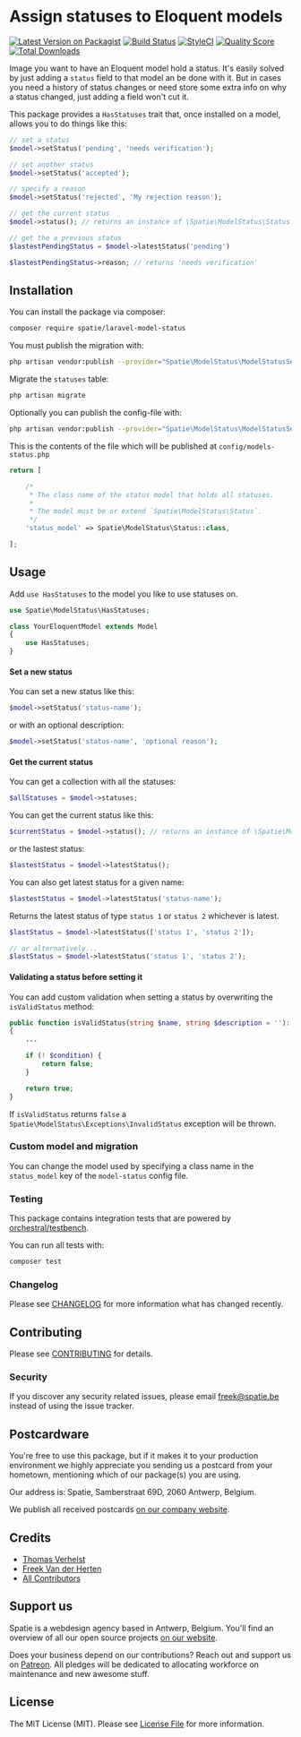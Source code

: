 # Assign statuses to Eloquent models

[![Latest Version on Packagist](https://img.shields.io/packagist/v/spatie/laravel-model-status.svg?style=flat-square)](https://packagist.org/packages/spatie/laravel-model-status)
[![Build Status](https://img.shields.io/travis/spatie/laravel-model-status/master.svg?style=flat-square)](https://travis-ci.org/spatie/laravel-model-status)
[![StyleCI](https://styleci.io/repos/119671555/shield?branch=master)](https://styleci.io/repos/119671555)
[![Quality Score](https://img.shields.io/scrutinizer/g/spatie/laravel-model-status.svg?style=flat-square)](https://scrutinizer-ci.com/g/spatie/laravel-model-status)
[![Total Downloads](https://img.shields.io/packagist/dt/spatie/laravel-model-status.svg?style=flat-square)](https://packagist.org/packages/spatie/laravel-model-status)

Image you want to have an Eloquent model hold a status. It's easily solved by just adding a `status` field to that model an be done with it. But in cases you need a history of status changes or need store some extra info on why a status changed, just adding a field won't cut it. 

This package provides a `HasStatuses` trait that, once installed on a model, allows you to do things like this:


```php
// set a status
$model->setStatus('pending', 'needs verification');

// set another status
$model->setStatus('accepted');

// specify a reason
$model->setStatus('rejected', 'My rejection reason');

// get the current status
$model->status(); // returns an instance of \Spatie\ModelStatus\Status

// get the a previous status
$lastestPendingStatus = $model->latestStatus('pending') 

$lastestPendingStatus->reason; // returns 'needs verification'
```

## Installation

You can install the package via composer:

```bash
composer require spatie/laravel-model-status
```

You must publish the migration with:
```bash
php artisan vendor:publish --provider="Spatie\ModelStatus\ModelStatusServiceProvider" --tag="migrations"
```

Migrate the `statuses` table:

```php
php artisan migrate
```

Optionally you can publish the config-file with:
```bash
php artisan vendor:publish --provider="Spatie\ModelStatus\ModelStatusServiceProvider" --tag="config"
```

This is the contents of the file which will be published at `config/models-status.php`

```php
return [

    /*
     * The class name of the status model that holds all statuses.
     * 
     * The model must be or extend `Spatie\ModelStatus\Status`.
     */
    'status_model' => Spatie\ModelStatus\Status::class,

];
```

## Usage

Add `use HasStatuses` to the model you like to use statuses on.

```php
use Spatie\ModelStatus\HasStatuses;

class YourEloquentModel extends Model
{
    use HasStatuses;
}
```

#### Set a new status

You can set a new status like this:

```php
$model->setStatus('status-name');
```

or with an optional description:

```php
$model->setStatus('status-name', 'optional reason');
```

#### Get the current status

You can get a collection with all the statuses:

```php
$allStatuses = $model->statuses;
```

You can get the current status like this:

```php
$currentStatus = $model->status(); // returns an instance of \Spatie\ModelStatus\Status
```

or the lastest status:

```php
$lastestStatus = $model->latestStatus();
```

You can also get latest status for a given name:

```php
$lastestStatus = $model->latestStatus('status-name');
```

Returns the latest status of type `status 1` or `status 2` whichever is latest.

```php
$lastStatus = $model->latestStatus(['status 1', 'status 2']);

// or alternatively...
$lastStatus = $model->latestStatus('status 1', 'status 2');
```

#### Validating a status before setting it

You can add custom validation when setting a status by overwriting the `isValidStatus` method:

```php
public function isValidStatus(string $name, string $description = ''): bool
{
    ...

    if (! $condition) {
        return false;
    }

    return true;
}
```

If `isValidStatus` returns `false` a `Spatie\ModelStatus\Exceptions\InvalidStatus` exception will be thrown.

### Custom model and migration

You can change the model used by specifying a class name in the `status_model` key of the `model-status` config file. 

### Testing

This package contains integration tests that are powered by [orchestral/testbench](https://github.com/orchestral/testbench).

You can run all tests with:

```bash
composer test
```

### Changelog

Please see [CHANGELOG](CHANGELOG.md) for more information what has changed recently.

## Contributing

Please see [CONTRIBUTING](CONTRIBUTING.md) for details.

### Security

If you discover any security related issues, please email freek@spatie.be instead of using the issue tracker.

## Postcardware

You're free to use this package, but if it makes it to your production environment we highly appreciate you sending us a postcard from your hometown, mentioning which of our package(s) you are using.

Our address is: Spatie, Samberstraat 69D, 2060 Antwerp, Belgium.

We publish all received postcards [on our company website](https://spatie.be/en/opensource/postcards).

## Credits

- [Thomas Verhelst](https://github.com/TVke)
- [Freek Van der Herten](https://github.com/freekmurze)
- [All Contributors](../../contributors)

## Support us

Spatie is a webdesign agency based in Antwerp, Belgium. You'll find an overview of all our open source projects [on our website](https://spatie.be/opensource).

Does your business depend on our contributions? Reach out and support us on [Patreon](https://www.patreon.com/spatie).
All pledges will be dedicated to allocating workforce on maintenance and new awesome stuff.

## License

The MIT License (MIT). Please see [License File](LICENSE.md) for more information.
